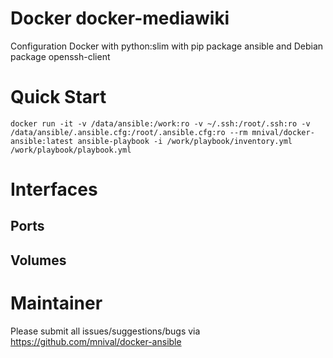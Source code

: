 Docker docker-mediawiki
============

Configuration Docker with python:slim with pip package ansible and Debian package openssh-client

Quick Start
===========
    docker run -it -v /data/ansible:/work:ro -v ~/.ssh:/root/.ssh:ro -v /data/ansible/.ansible.cfg:/root/.ansible.cfg:ro --rm mnival/docker-ansible:latest ansible-playbook -i /work/playbook/inventory.yml /work/playbook/playbook.yml

Interfaces
===========

Ports
-------

Volumes
-------

Maintainer
==========

Please submit all issues/suggestions/bugs via
https://github.com/mnival/docker-ansible
